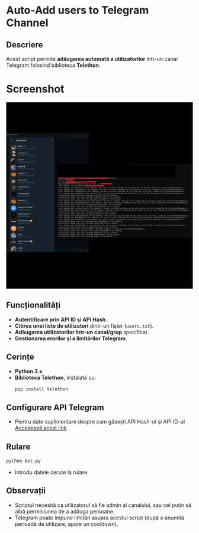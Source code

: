 # Auto-Add users to Telegram Channel

## Descriere
Acest script permite **adăugarea automată a utilizatorilor** într-un canal Telegram folosind biblioteca **Telethon**.
# Screenshot
![Screenshot](demo2.png)

## Funcționalități
- **Autentificare prin API ID și API Hash**.
- **Citirea unei liste de utilizatori** dintr-un fișier (`users.txt`).
- **Adăugarea utilizatorilor într-un canal/grup** specificat.
- **Gestionarea erorilor și a limitărilor Telegram**.

## Cerințe
- **Python 3.x**
- **Biblioteca Telethon**, instalată cu:
  ```sh
  pip install telethon

## Configurare API Telegram
- Pentru date suplimentare despre cum găsești API Hash-ul și API ID-ul [Accesează acest link](https://github.com/dariusavram/telegram_phone_scraping?tab=readme-ov-file#configurare-api-telegram) 

## Rulare

```sh
python bot.py
```
- Introdu datele cerute la rulare.

## Observații
- Scriptul necesită ca utilizatorul să fie admin al canalului, sau cel puțin să aibă permisiunea de a adăuga persoane.
- Telegram poate impune limitări asupra acestui script (după o anumită perioadă de utilizare, apare un cooldown).
